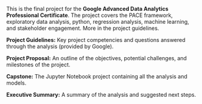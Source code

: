This is the final project for the **Google Advanced Data Analytics Professional Certificate**. The project covers the PACE framework, exploratory data analysis, python, regression analysis, machine learning, and stakeholder engagement. More in the project guidelines.

**Project Guidelines:** Key project competencies and questions answered through the analysis (provided by Google).

**Project Proposal:** An outline of the objectives, potential challenges, and milestones of the project.

**Capstone:** The Jupyter Notebook project containing all the analysis and models.

**Executive Summary:** A summary of the analysis and suggested next steps.
